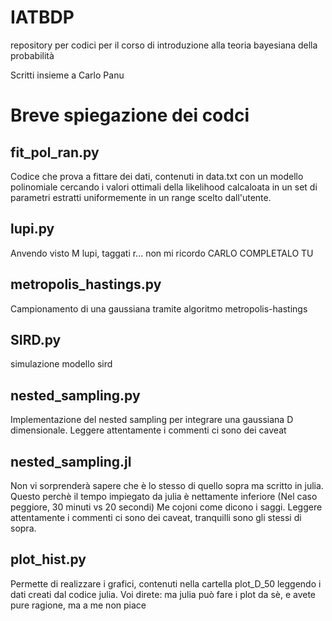# IATBDP
repository per codici per il corso di introduzione alla teoria bayesiana della probabilità

Scritti insieme a Carlo Panu

# Breve spiegazione dei codci

## fit\_pol\_ran.py

Codice che prova a fittare dei dati, contenuti in data.txt con un modello polinomiale cercando i valori ottimali della likelihood calcaloata in un set di parametri estratti uniformemente in un range scelto dall'utente.

## lupi.py

Anvendo visto M lupi, taggati r... non mi ricordo CARLO COMPLETALO TU

## metropolis_hastings.py

Campionamento di una gaussiana tramite algoritmo metropolis-hastings

## SIRD.py

simulazione modello sird

## nested_sampling.py

Implementazione del nested sampling per integrare una gaussiana D dimensionale. Leggere attentamente i commenti ci sono dei caveat

## nested_sampling.jl

Non vi sorprenderà sapere che è lo stesso di quello sopra ma scritto in julia. Questo perchè il tempo impiegato da julia è nettamente inferiore (Nel caso peggiore, 30 minuti vs 20 secondi) Me cojoni come dicono i saggi. Leggere attentamente i commenti ci sono dei caveat, tranquilli sono gli stessi di sopra.

## plot_hist.py

Permette di realizzare i grafici, contenuti nella cartella plot\_D\_50 leggendo i dati creati dal codice julia. Voi direte: ma julia può fare i plot da sè, e avete pure ragione, ma a me non piace
